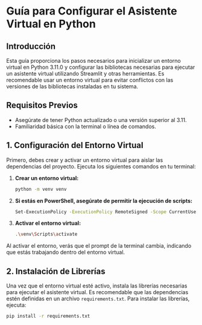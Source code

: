 # Guía para Configurar el Asistente Virtual en Python

## Introducción
Esta guía proporciona los pasos necesarios para inicializar un entorno virtual en Python 3.11.0 y configurar las bibliotecas necesarias para ejecutar un asistente virtual utilizando Streamlit y otras herramientas. Es recomendable usar un entorno virtual para evitar conflictos con las versiones de las bibliotecas instaladas en tu sistema.

## Requisitos Previos
- Asegúrate de tener Python actualizado o una versión superior al 3.11.
- Familiaridad básica con la terminal o línea de comandos.

## 1. Configuración del Entorno Virtual
Primero, debes crear y activar un entorno virtual para aislar las dependencias del proyecto. Ejecuta los siguientes comandos en tu terminal:

1. **Crear un entorno virtual:**
    ```bash
    python -m venv venv
    ```

2. **Si estás en PowerShell, asegúrate de permitir la ejecución de scripts:**
    ```bash
    Set-ExecutionPolicy -ExecutionPolicy RemoteSigned -Scope CurrentUser
    ```

3. **Activar el entorno virtual:**
    ```bash
    .\venv\Scripts\activate
    ```

Al activar el entorno, verás que el prompt de la terminal cambia, indicando que estás trabajando dentro del entorno virtual.

## 2. Instalación de Librerías
Una vez que el entorno virtual esté activo, instala las librerías necesarias para ejecutar el asistente virtual. Es recomendable que las dependencias estén definidas en un archivo `requirements.txt`. Para instalar las librerías, ejecuta:

```bash
pip install -r requirements.txt
